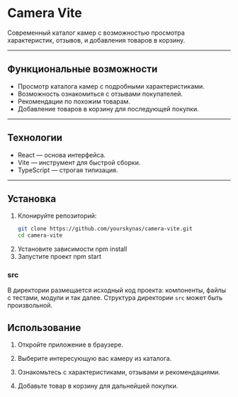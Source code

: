 # Camera Vite

Современный каталог камер с возможностью просмотра характеристик, отзывов, и добавления товаров в корзину.

---

## Функциональные возможности
- Просмотр каталога камер с подробными характеристиками.
- Возможность ознакомиться с отзывами покупателей.
- Рекомендации по похожим товарам.
- Добавление товаров в корзину для последующей покупки.

---

## Технологии
- React — основа интерфейса.
- Vite — инструмент для быстрой сборки.
- TypeScript — строгая типизация.

---

## Установка

1. Клонируйте репозиторий:
   ```bash
   git clone https://github.com/yourskynas/camera-vite.git
   cd camera-vite
2. Установите зависимости
   npm install
3. Запустите проект
   npm start

### src

В директории размещается исходный код проекта: компоненты, файлы с тестами, модули и так далее. Структура директории `src` может быть произвольной.

## Использование

1. Откройте приложение в браузере.

2. Выберите интересующую вас камеру из каталога.

3. Ознакомьтесь с характеристиками, отзывами и рекомендациями.

4. Добавьте товар в корзину для дальнейшей покупки.
